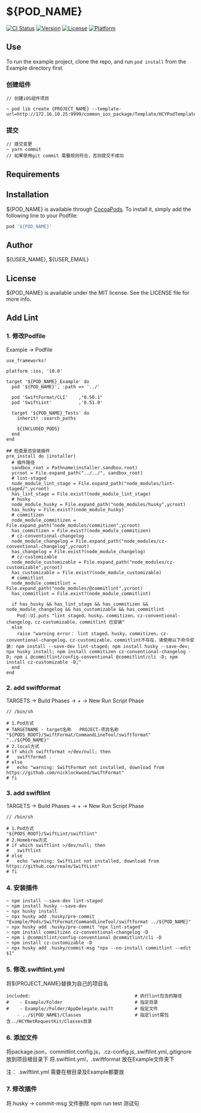 # ${POD_NAME}

[![CI Status](https://img.shields.io/travis/${USER_NAME}/${REPO_NAME}.svg?style=flat)](https://travis-ci.org/${USER_NAME}/${REPO_NAME})
[![Version](https://img.shields.io/cocoapods/v/${POD_NAME}.svg?style=flat)](https://cocoapods.org/pods/${POD_NAME})
[![License](https://img.shields.io/cocoapods/l/${POD_NAME}.svg?style=flat)](https://cocoapods.org/pods/${POD_NAME})
[![Platform](https://img.shields.io/cocoapods/p/${POD_NAME}.svg?style=flat)](https://cocoapods.org/pods/${POD_NAME})

## Use

To run the example project, clone the repo, and run `pod install` from the Example directory first.

### 创建组件
```
// 创建iOS组件项目

~ pod lib create {PROJECT_NAME} --template-url=http://172.16.10.25:9999/common_ios_package/Template/HCYPodTemplateEC.git

```
### 提交
```
// 提交变更
~ yarn commit
// 如果使用git commit 需要规则符合，否则提交不成功
```

## Requirements

## Installation

${POD_NAME} is available through [CocoaPods](https://cocoapods.org). To install
it, simply add the following line to your Podfile:

```ruby
pod '${POD_NAME}'
```

## Author

${USER_NAME}, ${USER_EMAIL}

## License

${POD_NAME} is available under the MIT license. See the LICENSE file for more info.

## Add Lint

### 1. 修改Podfile
Example -> Podfile

```
use_frameworks!

platform :ios, '10.0'

target '${POD_NAME}_Example' do
  pod '${POD_NAME}', :path => '../'
  
  pod 'SwiftFormat/CLI'    ,"0.50.1"
  pod 'SwiftLint'          ,'0.51.0'
  
  target '${POD_NAME}_Tests' do
    inherit! :search_paths

    ${INCLUDED_PODS}
  end
end

## 检查是否安装插件
pre_install do |installer|
  # 插件路径
  sandbox_root = Pathname(installer.sandbox.root)
  ycroot = File.expand_path("../../", sandbox_root)
  # lint-staged
  node_module_lint_stage = File.expand_path("node_modules/lint-staged/",ycroot)
  has_lint_stage = File.exist?(node_module_lint_stage)
  # husky
  node_module_husky = File.expand_path("node_modules/husky",ycroot)
  has_husky = File.exist?(node_module_husky)
  # commitizen
  node_module_commitizen = File.expand_path("node_modules/commitizen",ycroot)
  has_commitizen = File.exist?(node_module_commitizen)
  # cz-conventional-changelog
  node_module_changelog = File.expand_path("node_modules/cz-conventional-changelog",ycroot)
  has_changelog = File.exist?(node_module_changelog)
  # cz-customizable
  node_module_customizable = File.expand_path("node_modules/cz-customizable",ycroot)
  has_customizable = File.exist?(node_module_customizable)
  # commitlint
  node_module_commitlint = File.expand_path("node_modules/@commitlint",ycroot)
  has_commitlint = File.exist?(node_module_commitlint)
  
  if has_husky && has_lint_stage && has_commitizen && node_module_changelog && has_customizable && has_commitlint
    Pod::UI.puts "lint staged，husky，commitizen，cz-conventional-changelog，cz-customizable，commitlint 已安装"
  else
    raise "warning error： lint staged，husky，commitizen，cz-conventional-changelog，cz-customizable，commitlint不存在，请使用以下命令安装: npm install --save-dev lint-staged; npm install husky --save-dev; npx husky install; npm install commitizen cz-conventional-changelog -D; npm i @commitlint/config-conventional @commitlint/cli -D; npm install cz-customizable -D;"
  end
end

```
### 2. add swiftformat

TARGETS -> Build Phases -> + -> New Run Script Phase

```
// /bin/sh

# 1.Pod方式
# TARGETNAME - target名称   PROJECT-项目名称
"${PODS_ROOT}/SwiftFormat/CommandLineTool/swiftformat" "../${POD_NAME}"
# 2.local方式
# if which swiftformat >/dev/null; then
#   swiftformat .
# else
#   echo "warning: SwiftFormat not installed, download from https://github.com/nicklockwood/SwiftFormat"
# fi

```
### 3. add swiftlint

TARGETS -> Build Phases -> + -> New Run Script Phase

```
// /bin/sh

# 1.Pod方式
"${PODS_ROOT}/SwiftLint/swiftlint"
# 2.Homebrew方式
# if which swiftlint >/dev/null; then
#   swiftlint
# else
#   echo "warning: SwiftLint not installed, download from https://github.com/realm/SwiftLint"
# fi

```

### 4. 安装插件
```
~ npm install --save-dev lint-staged
~ npm install husky --save-dev
~ npx husky install
~ npx husky add .husky/pre-commit "Example/Pods/SwiftFormat/CommandLineTool/swiftformat ../${POD_NAME}"
~ npx husky add .husky/pre-commit "npx lint-staged"
~ npm install commitizen cz-conventional-changelog -D
~ npm i @commitlint/config-conventional @commitlint/cli -D
~ npm install cz-customizable -D 
~ npx husky add .husky/commit-msg "npx --no-install commitlint --edit $1"

```

### 5. 修改.swiftlint.yml
将${PROJECT_NAME}替换为自己的项目名

```
included:                                       # 执行lint包含的路径
#    - Example/Folder                           # 指定目录
#    - Example//Folder/AppDelegate.swift        # 指定文件
    - ../${POD_NAME}/Classes                    # 指定lint需包含../HCYNetRequestKit/Classes目录
```

### 6. 添加文件
将package.json，commitlint.config.js，.cz-config.js,.swiftlint.yml,.gitignore放到项目根目录下
将.swiftlint.yml，.swiftformat 放在Example文件夹下

注： .swiftlint.yml 需要在根目录及Example都要放

### 7. 修改插件

将.husky -> commit-msg 文件删除 npm run test 测试句
